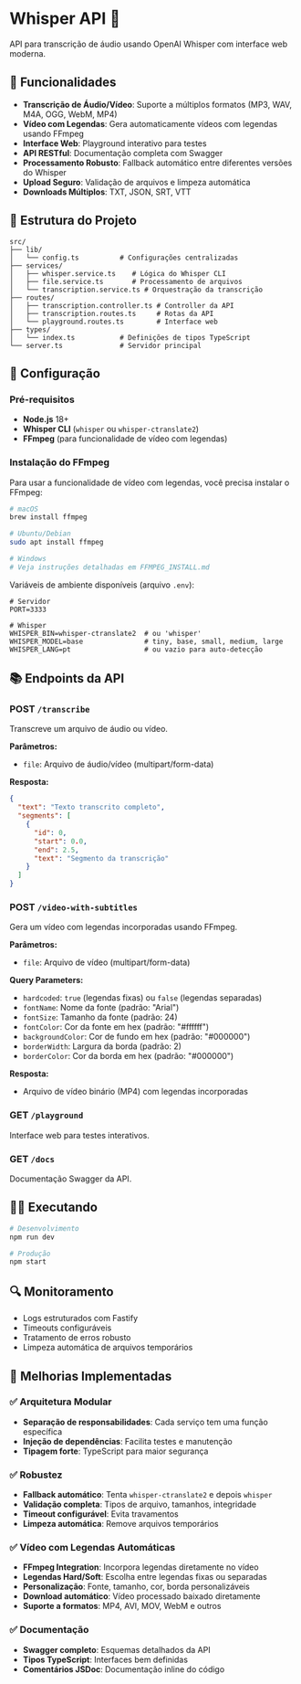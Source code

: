 # Whisper API 🎤

API para transcrição de áudio usando OpenAI Whisper com interface web moderna.

## 🚀 Funcionalidades

- **Transcrição de Áudio/Vídeo**: Suporte a múltiplos formatos (MP3, WAV, M4A, OGG, WebM, MP4)
- **Vídeo com Legendas**: Gera automaticamente vídeos com legendas usando FFmpeg
- **Interface Web**: Playground interativo para testes
- **API RESTful**: Documentação completa com Swagger
- **Processamento Robusto**: Fallback automático entre diferentes versões do Whisper
- **Upload Seguro**: Validação de arquivos e limpeza automática
- **Downloads Múltiplos**: TXT, JSON, SRT, VTT

## 📁 Estrutura do Projeto

```
src/
├── lib/
│   └── config.ts          # Configurações centralizadas
├── services/
│   ├── whisper.service.ts    # Lógica do Whisper CLI
│   ├── file.service.ts       # Processamento de arquivos
│   └── transcription.service.ts # Orquestração da transcrição
├── routes/
│   ├── transcription.controller.ts # Controller da API
│   ├── transcription.routes.ts     # Rotas da API
│   └── playground.routes.ts        # Interface web
├── types/
│   └── index.ts           # Definições de tipos TypeScript
└── server.ts              # Servidor principal
```

## 🔧 Configuração

### Pré-requisitos
- **Node.js** 18+ 
- **Whisper CLI** (`whisper` ou `whisper-ctranslate2`)
- **FFmpeg** (para funcionalidade de vídeo com legendas)

### Instalação do FFmpeg
Para usar a funcionalidade de vídeo com legendas, você precisa instalar o FFmpeg:

```bash
# macOS
brew install ffmpeg

# Ubuntu/Debian
sudo apt install ffmpeg

# Windows
# Veja instruções detalhadas em FFMPEG_INSTALL.md
```

Variáveis de ambiente disponíveis (arquivo `.env`):

```env
# Servidor
PORT=3333

# Whisper
WHISPER_BIN=whisper-ctranslate2  # ou 'whisper'
WHISPER_MODEL=base               # tiny, base, small, medium, large
WHISPER_LANG=pt                  # ou vazio para auto-detecção
```

## 📚 Endpoints da API

### POST `/transcribe`
Transcreve um arquivo de áudio ou vídeo.

**Parâmetros:**
- `file`: Arquivo de áudio/vídeo (multipart/form-data)

**Resposta:**
```json
{
  "text": "Texto transcrito completo",
  "segments": [
    {
      "id": 0,
      "start": 0.0,
      "end": 2.5,
      "text": "Segmento da transcrição"
    }
  ]
}
```

### POST `/video-with-subtitles`
Gera um vídeo com legendas incorporadas usando FFmpeg.

**Parâmetros:**
- `file`: Arquivo de vídeo (multipart/form-data)

**Query Parameters:**
- `hardcoded`: `true` (legendas fixas) ou `false` (legendas separadas)
- `fontName`: Nome da fonte (padrão: "Arial")
- `fontSize`: Tamanho da fonte (padrão: 24)
- `fontColor`: Cor da fonte em hex (padrão: "#ffffff")
- `backgroundColor`: Cor de fundo em hex (padrão: "#000000")
- `borderWidth`: Largura da borda (padrão: 2)
- `borderColor`: Cor da borda em hex (padrão: "#000000")

**Resposta:**
- Arquivo de vídeo binário (MP4) com legendas incorporadas

### GET `/playground`
Interface web para testes interativos.

### GET `/docs`
Documentação Swagger da API.

## 🏃‍♂️ Executando

```bash
# Desenvolvimento
npm run dev

# Produção
npm start
```

## 🔍 Monitoramento

- Logs estruturados com Fastify
- Timeouts configuráveis
- Tratamento de erros robusto
- Limpeza automática de arquivos temporários

## 🎯 Melhorias Implementadas

### ✅ Arquitetura Modular
- **Separação de responsabilidades**: Cada serviço tem uma função específica
- **Injeção de dependências**: Facilita testes e manutenção
- **Tipagem forte**: TypeScript para maior segurança

### ✅ Robustez
- **Fallback automático**: Tenta `whisper-ctranslate2` e depois `whisper`
- **Validação completa**: Tipos de arquivo, tamanhos, integridade
- **Timeout configurável**: Evita travamentos
- **Limpeza automática**: Remove arquivos temporários

### ✅ Vídeo com Legendas Automáticas
- **FFmpeg Integration**: Incorpora legendas diretamente no vídeo
- **Legendas Hard/Soft**: Escolha entre legendas fixas ou separadas
- **Personalização**: Fonte, tamanho, cor, borda personalizáveis
- **Download automático**: Vídeo processado baixado diretamente
- **Suporte a formatos**: MP4, AVI, MOV, WebM e outros

### ✅ Documentação
- **Swagger completo**: Esquemas detalhados da API
- **Tipos TypeScript**: Interfaces bem definidas
- **Comentários JSDoc**: Documentação inline do código
